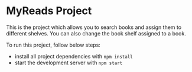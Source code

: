 # MyReads Project

This is the project which allows you to search books and assign them to different shelves.
You can also change the book shelf assigned to a book.



To run this project, follow below steps:

- install all project dependencies with `npm install`
- start the development server with `npm start`


